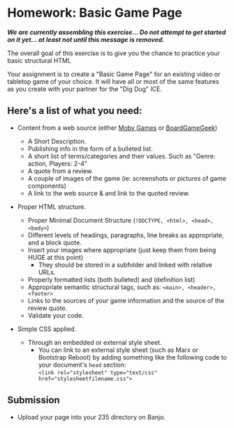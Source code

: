 # Homework: Basic Game Page

***We are currently assembling this exercise... Do not attempt to get started on it yet... at least not until this message is removed.***

The overall goal of this exercise is to give you the chance to practice your basic structural HTML 

Your assignment is to create a "Basic Game Page" for an existing video or tabletop game of your choice.  It will have all or most of the same features as you create with your partner for the "Dig Dug" ICE.

## Here's a list of what you need:
- Content from a web source (either [Moby Games](https://www.mobygames.com/) or [BoardGameGeek](https://boardgamegeek.com/))
    - A Short Description.
    - Publishing info in the form of a bulleted list.
    - A short list of terms/categories and their values.  Such as "Genre: action, Players: 2-4"
    - A quote from a review.
    - A couple of images of the game (ie: screenshots or pictures of game components)
    - A link to the web source & and link to the quoted review.

- Proper HTML structure.
    - Proper Minimal Document Structure (`!DOCTYPE, <html>, <head>, <body>`)
    - Different levels of headings, paragraphs, line breaks as appropriate, and a block quote.
    - Insert your images where appropriate (just keep them from being HUGE at this point)
        - They should be stored in a subfolder and linked with relative URLs.
    - Properly formatted lists (both bulleted) and (definition list)
    - Appropriate semantic structural tags, such as: `<main>, <header>, <footer>`
    - Links to the sources of your game information and the source of the review quote.
    - Validate your code.

- Simple CSS applied.
    - Through an embedded or external style sheet. 
        - You can link to an external style sheet (such as Marx or Bootstrap Reboot) by adding something like the following code to your document's `head` section:  
        `<link rel="stylesheet" type="text/css" href="stylesheetfilename.css">`
        
## Submission

- Upload your page into your 235 directory on Banjo.
